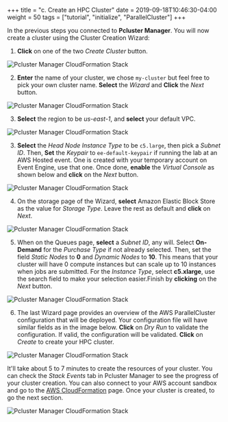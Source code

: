 +++
title = "c. Create an HPC Cluster"
date = 2019-09-18T10:46:30-04:00
weight = 50
tags = ["tutorial", "initialize", "ParallelCluster"]
+++

In the previous steps you connected to **Pcluster Manager**. You will now create a cluster using the Cluster Creation Wizard:

1. **Click** on one of the two *Create Cluster* button.

![Pcluster Manager CloudFormation Stack](/images/hpc-aws-parallelcluster-workshop/pcm-create1.png)

2. **Enter** the name of your cluster, we chose `my-cluster` but feel free to pick your own cluster name. **Select** the *Wizard* and **Click** the *Next* button.

![Pcluster Manager CloudFormation Stack](/images/hpc-aws-parallelcluster-workshop/pcm-create2.png)

3. **Select** the region to be *us-east-1*, and **select** your default VPC.

![Pcluster Manager CloudFormation Stack](/images/hpc-aws-parallelcluster-workshop/pcm-create3.png)

3. **Select** the *Head Node Instance Type* to be `c5.large`, then pick a *Subnet ID*. Then, **Set** the *Keypair* to `ee-default-keypair` if running the lab at an AWS Hosted event. One is created with your temporary account on Event Engine, use that one. Once done, **enable** the *Virtual Console* as shown below and **click** on the *Next* button.

![Pcluster Manager CloudFormation Stack](/images/hpc-aws-parallelcluster-workshop/pcm-create4.png)

4. On the storage page of the Wizard, **select** Amazon Elastic Block Store as the value for *Storage Type*. Leave the rest as default and **click** on *Next*.

![Pcluster Manager CloudFormation Stack](/images/hpc-aws-parallelcluster-workshop/pcm-create5.png)

5. When on the Queues page, **select** a *Subnet ID*, any will. Select **On-Demand** for the *Purchase Type* if not already selected. Then, set the field *Static Nodes* to **0** and *Dynamic Nodes* to **10**. This means that your cluster will have 0 compute instances but can scale up to 10 instances when jobs are submitted. For the *Instance Type*, select **c5.xlarge**, use the search field to make your selection easier.Finish by **clicking** on the *Next* button.

![Pcluster Manager CloudFormation Stack](/images/hpc-aws-parallelcluster-workshop/pcm-create6.png)

6. The last Wizard page provides an overview of the AWS ParallelCluster configuration that will be deployed. Your configuration file will have similar fields as in the image below. **Click** on *Dry Run* to validate the configuration. If valid, the configuration will be validated. **Click** on *Create* to create your HPC cluster.

![Pcluster Manager CloudFormation Stack](/images/hpc-aws-parallelcluster-workshop/pcm-create7.png)


It'll take about 5 to 7 minutes to create the resources of your cluster. You can check the *Stack Events* tab in Pcluster Manager to see the progress of your cluster creation. You can also connect to your AWS account sandbox and go to the [AWS CloudFormation](https://console.aws.amazon.com/cloudformation/home) page. Once your cluster is created, to go the next section.

![Pcluster Manager CloudFormation Stack](/images/hpc-aws-parallelcluster-workshop/pcm-create8.png)
